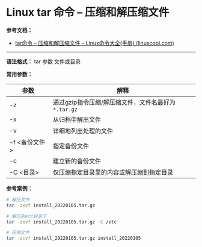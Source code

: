 # Linux tar 命令 – 压缩和解压缩文件

**参考文档：**

- [tar命令 – 压缩和解压缩文件 – Linux命令大全(手册) (linuxcool.com)](https://www.linuxcool.com/tar)

---

**语法格式：** tar 参数 文件或目录

**常用参数：**

| 参数          | 解释                                        |
| --------------- | --------------------------------------------- |
| -z            | 通过gzip指令压缩/解压缩文件，文件名最好为`*.tar.gz`<br /> |
| -x            | 从归档中解出文件                            |
| -v            | 详细地列出处理的文件                        |
| -f <备份文件> | 指定备份文件                                |
| -c            | 建立新的备份文件<br />                          |
| -C <目录>     | 仅压缩指定目录里的内容或解压缩到指定目录<br />  |

**参考案例：**

```sh
# 解压文件
tar -zxvf install_20220105.tar.gz

# 解压到etc目录下
tar -zxvf install_20220105.tar.gz -C /etc

# 压缩文件
tar -zcvf install_20220105.tar.gz install_20220105
```
